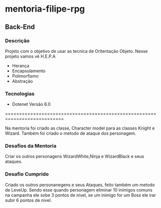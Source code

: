 # mentoria-filipe-rpg
## Back-End

### Descrição
Projeto com o objetivo de usar as tecnica de Oritentação Objeto.
Nesse projeto vamos vê H.E.P.A
- Herança
- Encapsulamento
- Polimorfismo
- Abstração


### Tecnologias

- Dotenet Versão 6.0

===========================================================================

Na mentoria foi criado as classe, Character model para as classes Knight e Wizard.
Também foi criado o metodo de ataque dos personagem.

### Desafios da Mentoria

Criar os outros personagens WizardWhite,Ninja e WizardBlack e seus ataques.


### Desafio Cumprido

Criado os outros personanegens e seus Ataques, feito também um metodo de LeveUp. Sendo esse quando personagem eliminar 10 inimigos comuns na campanha ele sobe 3 pontos de nivel, se um inimigo for um Boss ele irar subir 6 pontos de nivel.
